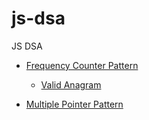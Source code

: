 # js-dsa

JS DSA

- [Frequency Counter Pattern](./Frequency_Counter_Pattern/readme.md#frequency-counter-pattern)

  - [Valid Anagram](./Frequency_Counter_Pattern/readme.md#anagram-checker)

- [Multiple Pointer Pattern](./Multiple_Pointers_Pattern/readme.md#multiple-pointer-pattern)
